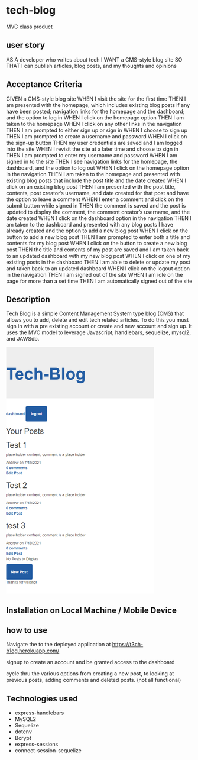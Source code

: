 # tech-blog
MVC class product 
## user story 
AS A developer who writes about tech
I WANT a CMS-style blog site
SO THAT I can publish articles, blog posts, and my thoughts and opinions

## Acceptance Criteria 
GIVEN a CMS-style blog site
WHEN I visit the site for the first time
THEN I am presented with the homepage, which includes existing blog posts if any have been posted; navigation links for the homepage and the dashboard; and the option to log in
WHEN I click on the homepage option
THEN I am taken to the homepage
WHEN I click on any other links in the navigation
THEN I am prompted to either sign up or sign in
WHEN I choose to sign up
THEN I am prompted to create a username and password
WHEN I click on the sign-up button
THEN my user credentials are saved and I am logged into the site
WHEN I revisit the site at a later time and choose to sign in
THEN I am prompted to enter my username and password
WHEN I am signed in to the site
THEN I see navigation links for the homepage, the dashboard, and the option to log out
WHEN I click on the homepage option in the navigation
THEN I am taken to the homepage and presented with existing blog posts that include the post title and the date created
WHEN I click on an existing blog post
THEN I am presented with the post title, contents, post creator’s username, and date created for that post and have the option to leave a comment
WHEN I enter a comment and click on the submit button while signed in
THEN the comment is saved and the post is updated to display the comment, the comment creator’s username, and the date created
WHEN I click on the dashboard option in the navigation
THEN I am taken to the dashboard and presented with any blog posts I have already created and the option to add a new blog post
WHEN I click on the button to add a new blog post
THEN I am prompted to enter both a title and contents for my blog post
WHEN I click on the button to create a new blog post
THEN the title and contents of my post are saved and I am taken back to an updated dashboard with my new blog post
WHEN I click on one of my existing posts in the dashboard
THEN I am able to delete or update my post and taken back to an updated dashboard
WHEN I click on the logout option in the navigation
THEN I am signed out of the site
WHEN I am idle on the page for more than a set time
THEN I am automatically signed out of the site 

## Description 
Tech Blog is a simple Content Management System type blog (CMS) that allows you to add, delete and edit tech related articles. To do this you must sign in with a pre existing account or create and new 
account and sign up. It uses the MVC model to leverage Javascript, handlebars, sequelize, mysql2, and JAWSdb. 

<img src="https://github.com/fraudwheeldrive/tech-blog/blob/main/public/images/tech-blog.PNG" alt="Application Overview" width="400"/>

## Installation on Local Machine / Mobile Device 

## how to use 

Navigate the to the deployed application at https://t3ch-b1og.herokuapp.com/

signup to create an account and be granted access to the dashboard   

cycle thru the various options from creating a new post, to looking at previous posts, 
adding comments and deleted posts. (not all functional)



## Technologies used 
* express-handlebars 
* MySQL2 
* Sequelize 
* dotenv
* Bcrypt
* express-sessions 
* connect-session-sequelize 
